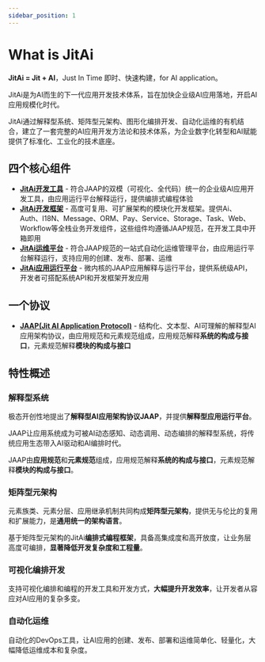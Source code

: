 ```yaml
---
sidebar_position: 1
---
```


# What is JitAi
**JitAi = Jit + AI**，Just In Time 即时、快速构建，for AI application。

JitAi是为AI而生的下一代应用开发技术体系，旨在加快企业级AI应用落地，开启AI应用规模化时代。

JitAi通过解释型系统、矩阵型元架构、图形化编排开发、自动化运维的有机结合，建立了一套完整的AI应用开发方法论和技术体系，为企业数字化转型和AI赋能提供了标准化、工业化的技术底座。

## 四个核心组件

- **[JitAi开发工具](/docs/reference/开发工具)** - 符合JAAP的双模（可视化、全代码）统一的企业级AI应用开发工具，由应用运行平台解释运行，提供编排式编程体验
- **[JitAi开发框架](/docs/category/开发框架)** - 高度可复用、可扩展架构的模块化开发框架。提供Ai、Auth、I18N、Message、ORM、Pay、Service、Storage、Task、Web、Workflow等全栈业务开发组件，这些组件均遵循JAAP规范，在开发工具中开箱即用
- **[JitAi运维平台](../devguide/进阶指南/运维架构与管理指南.md)** - 符合JAAP规范的一站式自动化运维管理平台，由应用运行平台解释运行，支持应用的创建、发布、部署、运维
- **[JitAi应用运行平台](/docs/category/运行平台)** - 微内核的JAAP应用解释与运行平台，提供系统级API，开发者可搭配系统API和开发框架开发应用

## 一个协议

- **[JAAP(Jit AI Application Protocol)](/docs/reference/运行平台/JAAP)** - 结构化、文本型、AI可理解的解释型AI应用架构协议，由应用规范和元素规范组成，应用规范解释**系统的构成与接口**，元素规范解释**模块的构成与接口**

## 特性概述

### 解释型系统

极态开创性地提出了**解释型AI应用架构协议JAAP**，并提供**解释型应用运行平台**。

JAAP让应用系统成为可被AI动态感知、动态调用、动态编排的解释型系统，将传统应用生态带入AI驱动和AI编排时代。

JAAP由**应用规范**和**元素规范**组成，应用规范解释**系统的构成与接口**，元素规范解释**模块的构成与接口**。

### 矩阵型元架构

元素族类、元素分层、应用继承机制共同构成**矩阵型元架构**，提供无与伦比的复用和扩展能力，是**通用统一的架构语言**。

基于矩阵型元架构的JitAi**编排式编程框架**，具备高集成度和高开放度，让业务层高度可编排，**显著降低开发复杂度和工程量**。

### 可视化编排开发

支持可视化编排和编程的开发工具和开发方式，**大幅提升开发效率**，让开发者从容应对AI应用的复杂多变。

### 自动化运维

自动化的DevOps工具，让AI应用的创建、发布、部署和运维简单化、轻量化，大幅降低运维成本和复杂度。
